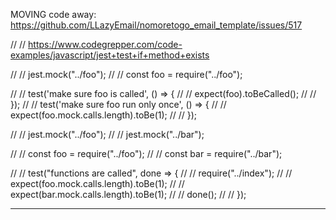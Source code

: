 MOVING code away: https://github.com/LLazyEmail/nomoretogo_email_template/issues/517


// // https://www.codegrepper.com/code-examples/javascript/jest+test+if+method+exists


// // jest.mock("../foo");
// // const foo = require("../foo");

// // test('make sure foo is called', () => {
// //   expect(foo).toBeCalled();
// // });
// // test('make sure foo run only once', () => {
// //    expect(foo.mock.calls.length).toBe(1);
// // });


// // jest.mock("../foo");
// // jest.mock("../bar");

// // const foo = require("../foo");
// // const bar = require("../bar");

// // test("functions are called", done => {
// //   require("../index");
// //   expect(foo.mock.calls.length).toBe(1);
// //   expect(bar.mock.calls.length).toBe(1);
// //   done();
// // });



-------------

